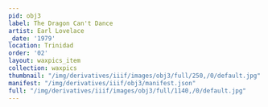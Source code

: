 ```yaml
---
pid: obj3
label: The Dragon Can't Dance
artist: Earl Lovelace
_date: '1979'
location: Trinidad
order: '02'
layout: waxpics_item
collection: waxpics
thumbnail: "/img/derivatives/iiif/images/obj3/full/250,/0/default.jpg"
manifest: "/img/derivatives/iiif/obj3/manifest.json"
full: "/img/derivatives/iiif/images/obj3/full/1140,/0/default.jpg"
---
```

